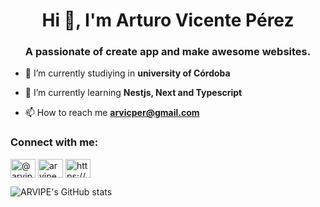 <h1 align="center">Hi 👋, I'm Arturo Vicente Pérez</h1>
<h3 align="center">A passionate of create app and make awesome websites.</h3>

- 🔭 I’m currently studiying in **university of Córdoba**

- 🌱 I’m currently learning **Nestjs, Next and Typescript**

- 📫 How to reach me **arvicper@gmail.com**

<h3 align="left">Connect with me:</h3>
<p align="left">
<a href="https://twitter.com/@arvipe_perez" target="blank"><img align="center" src="https://raw.githubusercontent.com/rahuldkjain/github-profile-readme-generator/master/src/images/icons/Social/twitter.svg" alt="@arvipe_perez" height="30" width="40" /></a>
<a href="https://instagram.com/arvipe01" target="blank"><img align="center" src="https://raw.githubusercontent.com/rahuldkjain/github-profile-readme-generator/master/src/images/icons/Social/instagram.svg" alt="arvipe01" height="30" width="40" /></a>
<a href="https://www.linkedin.com/in/arturo-vicente-p%C3%A9rez-3b0349195/" target="blank"><img align="center" src="https://raw.githubusercontent.com/rahuldkjain/github-profile-readme-generator/master/src/images/icons/Social/linked-in-alt.svg" alt="https://www.linkedin.com/in/arturo-vicente-p%C3%A9rez-3b0349195/" height="30" width="40" /></a>
</p>



  ![ARVIPE's GitHub stats](https://github-readme-stats.vercel.app/api?username=arvipe&show_icons=true&theme=radical)




